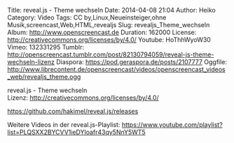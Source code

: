 Title: reveal.js - Theme wechseln
Date: 2014-04-08 21:04
Author: Heiko
Category: Video
Tags: CC by,Linux,Neueinsteiger,ohne Musik,screencast,Web,HTML,revealjs
Slug: revealjs_Theme_wechseln
Album: http://www.openscreencast.de
Duration: 162000
License: http://creativecommons.org/licenses/by/4.0/
Youtube: HoThhWyoW30
Vimeo: 132331295
Tumblr: http://openscreencast.tumblr.com/post/82130794059/reveal-js-theme-wechseln-lizenz
Diaspora: https://pod.geraspora.de/posts/2107777
Oggfile: http://www.librecontent.de/openscreencast/videos/openscreencast_videos_web/revealjs_theme.ogg

reveal.js - Theme wechseln  
Lizenz: <http://creativecommons.org/licenses/by/4.0/>  
  
<https://github.com/hakimel/reveal.js/releases>  
  
Weitere Videos in der reveal.js-Playlist:
<https://www.youtube.com/playlist?list=PLQSXX2BYCVV1ieDYloafr43qy5NnY5WT5>  
  

